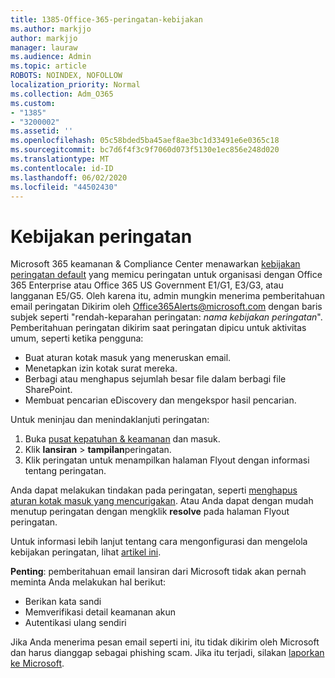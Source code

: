 ```yaml
---
title: 1385-Office-365-peringatan-kebijakan
ms.author: markjjo
author: markjjo
manager: lauraw
ms.audience: Admin
ms.topic: article
ROBOTS: NOINDEX, NOFOLLOW
localization_priority: Normal
ms.collection: Adm_O365
ms.custom:
- "1385"
- "3200002"
ms.assetid: ''
ms.openlocfilehash: 05c58bded5ba45aef8ae3bc1d33491e6e0365c18
ms.sourcegitcommit: bc7d6f4f3c9f7060d073f5130e1ec856e248d020
ms.translationtype: MT
ms.contentlocale: id-ID
ms.lasthandoff: 06/02/2020
ms.locfileid: "44502430"
---
```

# <a name="alert-policies"></a>Kebijakan peringatan

Microsoft 365 keamanan & Compliance Center menawarkan [kebijakan peringatan default](https://docs.microsoft.com/microsoft-365/compliance/alert-policies#default-alert-policies) yang memicu peringatan untuk organisasi dengan Office 365 Enterprise atau Office 365 US Government E1/G1, E3/G3, atau langganan E5/G5. Oleh karena itu, admin mungkin menerima pemberitahuan email peringatan Dikirim oleh Office365Alerts@microsoft.com dengan baris subjek seperti "rendah-keparahan peringatan: *nama kebijakan peringatan*". Pemberitahuan peringatan dikirim saat peringatan dipicu untuk aktivitas umum, seperti ketika pengguna:

- Buat aturan kotak masuk yang meneruskan email.
- Menetapkan izin kotak surat mereka.
- Berbagi atau menghapus sejumlah besar file dalam berbagi file SharePoint.
- Membuat pencarian eDiscovery dan mengekspor hasil pencarian.

Untuk meninjau dan menindaklanjuti peringatan:

1. Buka [pusat kepatuhan & keamanan](https://protection.office.com) dan masuk.
2. Klik **lansiran**  >  **tampilan**peringatan.
3. Klik peringatan untuk menampilkan halaman Flyout dengan informasi tentang peringatan.

Anda dapat melakukan tindakan pada peringatan, seperti [menghapus aturan kotak masuk yang mencurigakan](https://docs.microsoft.com/microsoft-365/security/office-365-security/responding-to-a-compromised-email-account). Atau Anda dapat dengan mudah menutup peringatan dengan mengklik **resolve** pada halaman Flyout peringatan.

Untuk informasi lebih lanjut tentang cara mengonfigurasi dan mengelola kebijakan peringatan, lihat [artikel ini](https://docs.microsoft.com/microsoft-365/compliance/alert-policies).

**Penting**: pemberitahuan email lansiran dari Microsoft tidak akan pernah meminta Anda melakukan hal berikut:

- Berikan kata sandi
- Memverifikasi detail keamanan akun
- Autentikasi ulang sendiri

Jika Anda menerima pesan email seperti ini, itu tidak dikirim oleh Microsoft dan harus dianggap sebagai phishing scam. Jika itu terjadi, silakan [laporkan ke Microsoft](https://docs.microsoft.com/microsoft-365/security/office-365-security/report-junk-email-and-phishing-scams-in-outlook-on-the-web-eop).